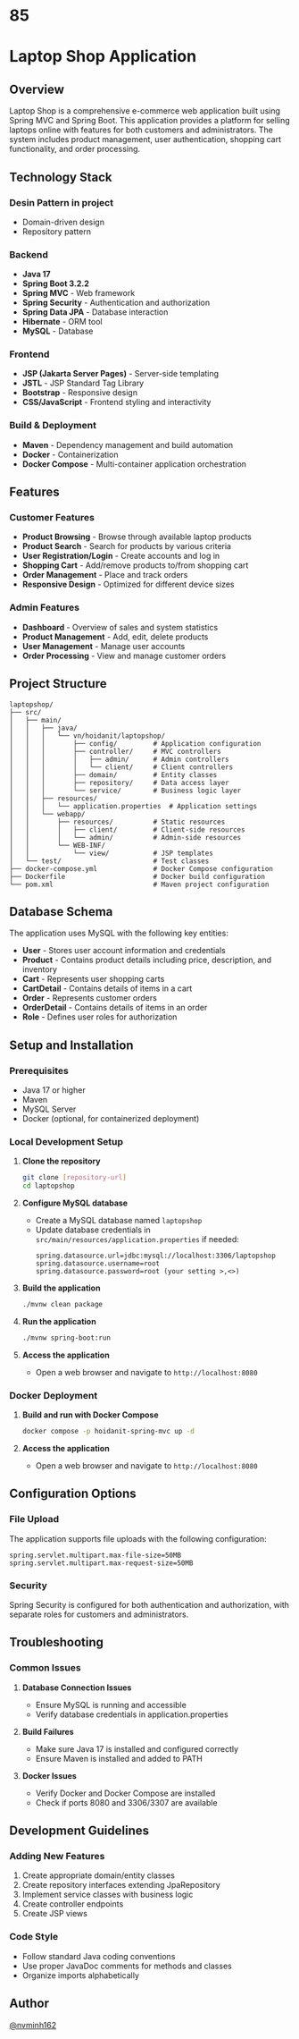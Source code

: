 # 85

# Laptop Shop Application

## Overview
Laptop Shop is a comprehensive e-commerce web application built using Spring MVC and Spring Boot. This application provides a platform for selling laptops online with features for both customers and administrators. The system includes product management, user authentication, shopping cart functionality, and order processing.

## Technology Stack

### Desin Pattern in project
- Domain-driven design
- Repository pattern

### Backend
- **Java 17**
- **Spring Boot 3.2.2**
- **Spring MVC** - Web framework
- **Spring Security** - Authentication and authorization
- **Spring Data JPA** - Database interaction
- **Hibernate** - ORM tool
- **MySQL** - Database

### Frontend
- **JSP (Jakarta Server Pages)** - Server-side templating
- **JSTL** - JSP Standard Tag Library
- **Bootstrap** - Responsive design
- **CSS/JavaScript** - Frontend styling and interactivity

### Build & Deployment
- **Maven** - Dependency management and build automation
- **Docker** - Containerization
- **Docker Compose** - Multi-container application orchestration

## Features

### Customer Features
- **Product Browsing** - Browse through available laptop products
- **Product Search** - Search for products by various criteria
- **User Registration/Login** - Create accounts and log in
- **Shopping Cart** - Add/remove products to/from shopping cart
- **Order Management** - Place and track orders
- **Responsive Design** - Optimized for different device sizes

### Admin Features
- **Dashboard** - Overview of sales and system statistics
- **Product Management** - Add, edit, delete products
- **User Management** - Manage user accounts
- **Order Processing** - View and manage customer orders

## Project Structure

```
laptopshop/
├── src/
│   ├── main/
│   │   ├── java/
│   │   │   └── vn/hoidanit/laptopshop/
│   │   │       ├── config/         # Application configuration
│   │   │       ├── controller/     # MVC controllers
│   │   │       │   ├── admin/      # Admin controllers
│   │   │       │   └── client/     # Client controllers
│   │   │       ├── domain/         # Entity classes
│   │   │       ├── repository/     # Data access layer
│   │   │       └── service/        # Business logic layer
│   │   ├── resources/
│   │   │   └── application.properties  # Application settings
│   │   └── webapp/
│   │       ├── resources/          # Static resources
│   │       │   ├── client/         # Client-side resources
│   │       │   └── admin/          # Admin-side resources
│   │       └── WEB-INF/
│   │           └── view/           # JSP templates
│   └── test/                       # Test classes
├── docker-compose.yml              # Docker Compose configuration
├── Dockerfile                      # Docker build configuration
└── pom.xml                         # Maven project configuration
```

## Database Schema
The application uses MySQL with the following key entities:
- **User** - Stores user account information and credentials
- **Product** - Contains product details including price, description, and inventory
- **Cart** - Represents user shopping carts
- **CartDetail** - Contains details of items in a cart
- **Order** - Represents customer orders
- **OrderDetail** - Contains details of items in an order
- **Role** - Defines user roles for authorization

## Setup and Installation

### Prerequisites
- Java 17 or higher
- Maven
- MySQL Server
- Docker (optional, for containerized deployment)

### Local Development Setup

1. **Clone the repository**
   ```bash
   git clone [repository-url]
   cd laptopshop
   ```

2. **Configure MySQL database**
   - Create a MySQL database named `laptopshop`
   - Update database credentials in `src/main/resources/application.properties` if needed:
     ```properties
     spring.datasource.url=jdbc:mysql://localhost:3306/laptopshop
     spring.datasource.username=root
     spring.datasource.password=root (your setting >,<>)
     ```

3. **Build the application**
   ```bash
   ./mvnw clean package
   ```

4. **Run the application**
   ```bash
   ./mvnw spring-boot:run
   ```

5. **Access the application**
   - Open a web browser and navigate to `http://localhost:8080`

### Docker Deployment

1. **Build and run with Docker Compose**
   ```bash
   docker compose -p hoidanit-spring-mvc up -d
   ```

2. **Access the application**
   - Open a web browser and navigate to `http://localhost:8080`

## Configuration Options

### File Upload
The application supports file uploads with the following configuration:
```properties
spring.servlet.multipart.max-file-size=50MB
spring.servlet.multipart.max-request-size=50MB
```

### Security
Spring Security is configured for both authentication and authorization, with separate roles for customers and administrators.

## Troubleshooting

### Common Issues
1. **Database Connection Issues**
   - Ensure MySQL is running and accessible
   - Verify database credentials in application.properties

2. **Build Failures**
   - Make sure Java 17 is installed and configured correctly
   - Ensure Maven is installed and added to PATH

3. **Docker Issues**
   - Verify Docker and Docker Compose are installed
   - Check if ports 8080 and 3306/3307 are available

## Development Guidelines

### Adding New Features
1. Create appropriate domain/entity classes
2. Create repository interfaces extending JpaRepository
3. Implement service classes with business logic
4. Create controller endpoints
5. Create JSP views

### Code Style
- Follow standard Java coding conventions
- Use proper JavaDoc comments for methods and classes
- Organize imports alphabetically

## Author
[@nvminh162](https://www.facebook.com/nvminh162)
